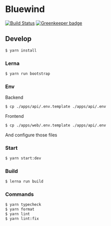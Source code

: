 # Bluewind 

[![Build Status](https://travis-ci.org/belgattitude/bluewind.svg?branch=master)](https://travis-ci.org/belgattitude/bluewind) [![Greenkeeper badge](https://badges.greenkeeper.io/belgattitude/bluewind.svg)](https://greenkeeper.io/)

 
## Develop

```bash
$ yarn install
```

### Lerna

```bash
$ yarn run bootstrap
```

### Env

Backend 

```bash
$ cp ./apps/api/.env.template ./apps/api/.env
```

Frontend

```bash
$ cp ./apps/web/.env.template ./apps/api/.env
```

And configure those files

### Start

```bash
$ yarn start:dev
```

### Build

```bash
$ lerna run build
```

### Commands

```bash
$ yarn typecheck
$ yarn format
$ yarn lint
$ yarn lint:fix
```
